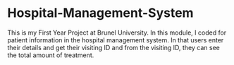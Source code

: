 # Hospital-Management-System
This is my First Year Project at Brunel University. In this module, I coded for patient information in the hospital management system. In that users enter their details and get their visiting ID and from the visiting ID, they can see the total amount of treatment. 

